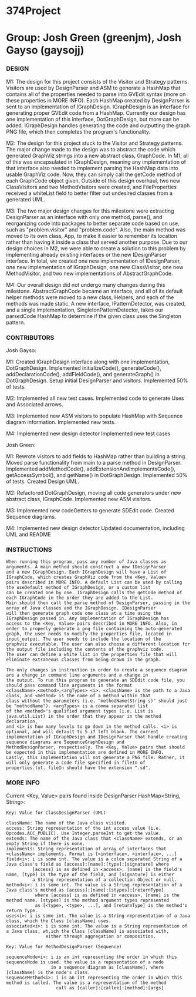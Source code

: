 # 374Project
# Group: Josh Green (greenjm), Josh Gayso (gaysojj)

### DESIGN ###

M1:	The design for this project consists of the Visitor and Strategy patterns. Visitors are used by DesignParser and ASM to 
	generate a HashMap that contains all of the properties needed to parse into GVEdit syntax (more on these properties in
	MORE INFO). Each HashMap created by DesignParser is sent to an implementation of IGraphDesign. IGraphDesign is an
	interface for generating proper GVEdit code from a HashMap. Currently our design has one implementation of this
	interface, DotGraphDesign, but more can be added. IGraphDesign handles generating the code and outputting the graph PNG
	file, which	then completes the program's functionality.
	
M2: The design for this project stuck to the Visitor and Strategy patterns. The major change made to the design was to abstract
	the code which generated GraphViz strings into a new abstract class, GraphCode. In M1, all of this was encapsulated in IGraphDesign,
	meaning any implementation of that interface also needed to implement parsing the HashMap data into usable GraphViz code. Now, they 
	can simply call the getCode method of each GraphCode object given. Outside of this design overhaul, two new ClassVisitors and 
	two MethodVisitors were created, and FileProperties received a whiteList field to better filter out undesired classes from a 
	generated UML.
	
M3: The two major design changes for this milestone were extracting DesignParser as an interface with only one method, parse(), and 
	reorganizing code into packages to better separate code based on use, such as "problem.visitor" and "problem.code". Also, the 
	main method was moved to its own class, App, to make it easier to remember its location rather than having it inside a class
	that served another purpose. Due to our design choices in M2, we were able to create a solution to this problem by implementing
	already existing interfaces or the new IDesignParser interface. In total, we created one new implementation of IDesignParser,
	one new implementation of IGraphDesign, one new ClassVisitor, one new MethodVisitor, and two new implementations of
	AbstractGraphCode. 
	
M4: Our overall design did not undergo many changes during this milestone. AbstractGraphCode became an interface, and all of its default
	helper methods were moved to a new class, Helpers, and each of the methods was made static. A new interface, IPatternDetector, was
	created, and a single implementation, SingletonPatternDetector, takes our parsedCode HashMap to determine if the given class uses
	the Singleton pattern.
		

### CONTRIBUTORS ###

Josh Gayso:

M1:	Created IGraphDesign interface along with one implementation, DotGraphDesign.
	Implemented initializeCode(), generateCode(), addDeclarationCode(), addFieldCode(), and generateGraph() in DotGraphDesign.
	Setup initial DesignParser and visitors. 
	Implemented 50% of tests.
	
M2: Implemented all new test cases.
	Implemented code to generate Uses and Associated arrows.
	
M3: Implemented new ASM visitors to populate HashMap with Sequence diagram information.
	Implemented new tests.

M4: Implemented new design detector
	Implemented new test cases	

Josh Green:

M1:	Rewrote visitors to add fields to HashMap rather than building a string.
	Moved parse functionality from main to a parse method in DesignParser. 
	Implemented addMethodCode(), addExtensionAndImplementsCode(), getAccessSymbol(), and getName() in DotGraphDesign.
	Implemented 50% of tests.
	Created Design UML.
	
M2: Refactored DotGraphDesign, moving all code generators under new abstract class, IGraphCode.
	Implemented new ASM visitors.
	
M3: Implemented new codeGetters to generate SDEdit code.
	Created Sequence diagrams.
	
M4: Implemented new design detector
	Updated documentation, including UML and README	


### INSTRUCTIONS ###

	When running this program, pass any number of Java classes as arguments. A main method should construct a new IDesignParser
	and a new IGraphDesign. Each IGraphDesign will have a List of IGraphCode, which creates GraphViz code from the <Key, Value>
	pairs described in MORE INFO. A default List can be used by calling the useDefault method of IGraphDesign, or a custom list
	can be created one by one. IGraphDesign calls the getCode method of each IGraphCode in the order they are added to the List.
	Main should then call the parse method of DesignParser, passing in the array of Java classes and the IGraphDesign. IDesignParser
	will then generate graph code one class at a time using the IGraphDesign passed in. Any implementation of IGraphDesign has 
	access to the <Key, Value> pairs described in MORE INFO. Also, in order to properly generate a png file containing the auto-generated
	graph, the user needs to modify the properties file, located in input_output. The user needs to include the location of the 
	graphviz executable. The user can also choose a different location for the output file including the contents of the graphviz code.
	The user can define a white list in the properties file that will eliminate extraneous classes from being drawn in the graph.
	
	The only changes in instruction in order to create a sequence diagram are a change in command line arguments and a change in
	the output. To run this program to generate an SDEdit code file, you should pass command line arguments in the format
	<className>,<method>,<argTypes> <i>. <className> is the path to a Java class, and <method> is the name of a method within that
	class without the parameters (i.e. "methodName(String s)" should just be "methodName"). <argTypes> is a comma separated list
	of the <method>'s qualified argument types (i.e. List is java.util.List) in the order that they appear in the method declaration,
	and <i> is how many levels to go down in the method	calls. <i> is optional, and will default to 5 if left blank. The current
	implementation of IGraphDesign and IDesignParser that handle creating sequence diagrams are SequenceGraphDesign and
	MethodDesignParser, respectively. The <Key, Value> pairs that should be expected in this implementation are defined in MORE INFO.
	Lastly, this implementation will not generate a PNG file. Rather, it will only generate a code file specified in fileIn of
	properties.txt. fileIn should have the extension ".sd".
	

### MORE INFO ###

Current <Key, Value> pairs found inside DesignParser HashMap<String, String>:
	
	Key: Value for ClassDesignParser (UML)
	
	className: The name of the Java class visited.
	access: String representation of the int access value (i.e. Opcodes.ACC_PUBLIC). Use Integer.parseInt to get the value.
	extends: The name of the Java class that <className> extends, or an empty String if there is none.
	implements: String representation of array of interfaces that <className> implements. Format is [<interface>, <interface>, ...]
	field<i>: i is some int. The value is a colon separated String of a Java class's field as [access]:[name]:[type]:[signature] where
			  [access] is as defined in <access>, [name] is the field's name, [type] is the type of the field, and [signature] is either
			  a String representation of a collection Object or null.
	method<i>: i is some int. The value is a String representation of a Java class's method as [access]:[name]:[stypes]:[returnType]
			   where [access] is as defined in <access>, [name] is the method name, [stypes] is the method argument types represented
			   as [<type>, <type>, ...], and [returnType] is the method's return Type. 
	uses<i>: i is some int. The value is a String representation of a Java class, which the Class [className] uses.
	associated<i>: i is some int. The value is a String representation of a Java class, wh,ich the Class [className] is associated with,
				   either through aggregation or composition.
				   
	Key: Value for MethodDesignParser (Sequence)
	
	sequenceNode<i>: i is an int representing the order in which this sequenceNode is used. the value is a repesentation of a node
					 in a sequence diagram as [className], where [className] is the node's class.
	sequenceMethod<i>: i is an int representing the order in which this method is called. The value is a representation of the method
					   call as [caller]:[callee]:[method]:[args]
